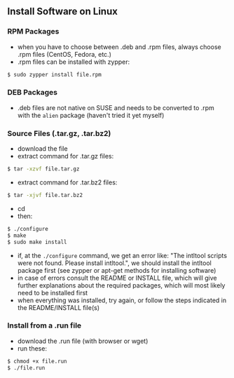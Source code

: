 ## Install Software on Linux

### RPM Packages

- when you have to choose between .deb and .rpm files, always choose .rpm files (CentOS, Fedora, etc.)
- .rpm files can be installed with zypper:

```bash
$ sudo zypper install file.rpm
```

### DEB Packages

- .deb files are not native on SUSE and needs to be converted to .rpm with the ```alien``` package (haven't tried it yet myself)

### Source Files (.tar.gz, .tar.bz2)

- download the file
- extract command for .tar.gz files:

```bash
$ tar -xzvf file.tar.gz
```

- extract command for .tar.bz2 files:

```bash
$ tar -xjvf file.tar.bz2
```

- cd <name of the new created dir>
- then:

```bash
$ ./configure
$ make
$ sudo make install
```

- if, at the ```./configure``` command, we get an error like: "The intltool scripts were not found. Please install intltool.", we should install the intltool package first (see zypper or apt-get methods for installing software)
- in case of errors consult the README or INSTALL file, which will give further explanations about the required packages, which will most likely need to be installed first
- when everything was installed, try again, or follow the steps indicated in the README/INSTALL file(s)

### Install from a .run file

- download the .run file (with browser or wget)
- run these:
```bash
$ chmod +x file.run
$ ./file.run
```
